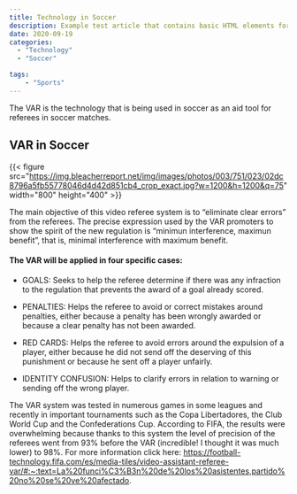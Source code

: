 ```yaml
---
title: Technology in Soccer
description: Example test article that contains basic HTML elements for text formatting on the Web.
date: 2020-09-19
categories:
  - "Technology"
  - "Soccer"

tags:
    - "Sports"
---
```

The VAR is the technology that is being used in soccer as an aid tool for referees in soccer matches.
<!--more-->
## VAR in Soccer

{{< figure src="https://img.bleacherreport.net/img/images/photos/003/751/023/02dc8796a5fb55778046d4d42d851cb4_crop_exact.jpg?w=1200&h=1200&q=75" width="800" height="400" >}}


The main objective of this video referee system is to “eliminate clear errors” from the referees. The precise expression used by the VAR promoters to show the spirit of the new regulation is “minimun interference, maximun benefit”, that is, minimal interference with maximum benefit.

#### The VAR will be applied in four specific cases:

* GOALS: Seeks to help the referee determine if there was any infraction to the regulation that prevents the award of a goal already scored.

* PENALTIES: Helps the referee to avoid or correct mistakes around penalties, either because a penalty has been wrongly awarded or because a clear penalty has not been awarded.

* RED CARDS: Helps the referee to avoid errors around the expulsion of a player, either because he did not send off the deserving of this punishment or because he sent off a player unfairly.

* IDENTITY CONFUSION: Helps to clarify errors in relation to warning or sending off the wrong player.

The VAR system was tested in numerous games in some leagues and recently in important tournaments such as the Copa Libertadores, the Club World Cup and the Confederations Cup. According to FIFA, the results were overwhelming because thanks to this system the level of precision of the referees went from 93% before the VAR (incredible! I thought it was much lower) to 98%.
For more information click here: https://football-technology.fifa.com/es/media-tiles/video-assistant-referee-var/#:~:text=La%20funci%C3%B3n%20de%20los%20asistentes,partido%20no%20se%20ve%20afectado.
